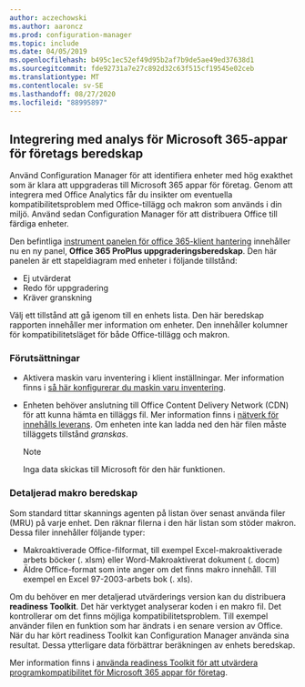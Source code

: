 ```yaml
---
author: aczechowski
ms.author: aaroncz
ms.prod: configuration-manager
ms.topic: include
ms.date: 04/05/2019
ms.openlocfilehash: b495c1ec52ef49d95b2af7b9de5ae49ed37638d1
ms.sourcegitcommit: fde92731a7e27c892d32c63f515cf19545e02ceb
ms.translationtype: MT
ms.contentlocale: sv-SE
ms.lasthandoff: 08/27/2020
ms.locfileid: "88995897"
---
```

## <a name="integration-with-analytics-for-microsoft-365-apps-for-enterprise-readiness"></a><a name="bkmk_o365"></a> Integrering med analys för Microsoft 365-appar för företags beredskap
<!--3735402-->

Använd Configuration Manager för att identifiera enheter med hög exakthet som är klara att uppgraderas till Microsoft 365 appar för företag. Genom att integrera med Office Analytics får du insikter om eventuella kompatibilitetsproblem med Office-tillägg och makron som används i din miljö. Använd sedan Configuration Manager för att distribuera Office till färdiga enheter. 

Den befintliga [instrument panelen för office 365-klient hantering](../../../../../sum/deploy-use/office-365-dashboard.md#bkmk_o365_readiness) innehåller nu en ny panel, **Office 365 ProPlus uppgraderingsberedskap**. Den här panelen är ett stapeldiagram med enheter i följande tillstånd:
- Ej utvärderat
- Redo för uppgradering
- Kräver granskning

Välj ett tillstånd att gå igenom till en enhets lista. Den här beredskap rapporten innehåller mer information om enheter. Den innehåller kolumner för kompatibilitetsläget för både Office-tillägg och makron. 


### <a name="prerequisites"></a>Förutsättningar

- Aktivera maskin varu inventering i klient inställningar. Mer information finns i [så här konfigurerar du maskin varu inventering](../../../../clients/manage/inventory/configure-hardware-inventory.md).  

- Enheten behöver anslutning till Office Content Delivery Network (CDN) för att kunna hämta en tilläggs fil. Mer information finns i [nätverk för innehålls leverans](/office365/enterprise/content-delivery-networks). Om enheten inte kan ladda ned den här filen måste tilläggets tillstånd *granskas*.  

    > [!Note]  
    > Inga data skickas till Microsoft för den här funktionen.  


### <a name="detailed-macro-readiness"></a><a name="bkmk_ort"></a> Detaljerad makro beredskap

Som standard tittar skannings agenten på listan över senast använda filer (MRU) på varje enhet. Den räknar filerna i den här listan som stöder makron. Dessa filer innehåller följande typer:
- Makroaktiverade Office-filformat, till exempel Excel-makroaktiverade arbets böcker (. xlsm) eller Word-Makroaktiverat dokument (. docm)  
- Äldre Office-format som inte anger om det finns makro innehåll. Till exempel en Excel 97-2003-arbets bok (. xls).

Om du behöver en mer detaljerad utvärderings version kan du distribuera **readiness Toolkit**. Det här verktyget analyserar koden i en makro fil. Det kontrollerar om det finns möjliga kompatibilitetsproblem. Till exempel använder filen en funktion som har ändrats i en senare version av Office. När du har kört readiness Toolkit kan Configuration Manager använda sina resultat. Dessa ytterligare data förbättrar beräkningen av enhets beredskap.

Mer information finns i [använda readiness Toolkit för att utvärdera programkompatibilitet för Microsoft 365 appar för företag](https://aka.ms/readinesstoolkit).
